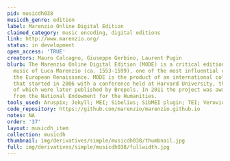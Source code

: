 ```yaml
---
pid: musicdh038
musicdh_genre: edition
label: Marenzio Online Digital Edition
claimed_category: music encoding, digital editions
link: http://www.marenzio.org/
status: in development
open_access: 'TRUE'
creators: Mauro Calcagno, Giuseppe Gerbino, Laurent Pugin
blurb: The Marenzio Online Digital Edition (MODE) is a critical edition of the secular
  music of Luca Marenzio (ca. 1553-1599), one of the most influential composers of
  the European Renaissance. MODE is the product of an international collaboration
  that started in 2006 with a conference held at Harvard University, the proceedings
  of which were later published by Brepols. In 2011 the project was awarded a grant
  from the National Endowment for the Humanities.
tools_used: Aruspix; Jekyll; MEI; Sibelius; SibMEI plugin; TEI; Verovio; GitHub
code_repository: https://github.com/marenzio/marenzio.github.io
notes: NA
order: '37'
layout: musicdh_item
collection: musicdh
thumbnail: img/derivatives/simple/musicdh038/thumbnail.jpg
full: img/derivatives/simple/musicdh038/fullwidth.jpg
---
```

